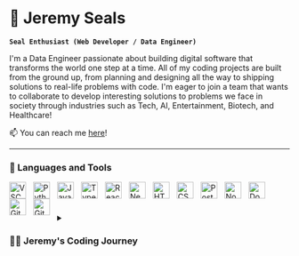 # 🦦 Jeremy Seals

**`Seal Enthusiast (Web Developer / Data Engineer)`**

I'm a Data Engineer passionate about building digital software that transforms the world one step at a time. All of my coding projects are built from the ground up, from planning and designing all the way to shipping solutions to real-life problems with code. I'm eager to join a team that wants to collaborate to develop interesting solutions to problems we face in society through industries such as Tech, AI, Entertainment, Biotech, and Healthcare!

📫 You can reach me [here](mailto:jeremymseals@gmail.com)! 
 
---

### 🧰 Languages and Tools

<img align="left" alt="VSCode" width="30px" style="padding-right:10px;" src="https://cdn.jsdelivr.net/gh/devicons/devicon/icons/vscode/vscode-original.svg" />          
<img align="left" alt="Python" width="30px" style="padding-right:10px;" src="https://cdn.jsdelivr.net/gh/devicons/devicon/icons/python/python-plain.svg" />
<img align="left" alt="JavaScript" width="30px" style="padding-right:10px;" src="https://cdn.jsdelivr.net/gh/devicons/devicon/icons/javascript/javascript-plain.svg" />
<img align="left" alt="TypeScript" width="30px" style="padding-right:10px;" src="https://cdn.jsdelivr.net/gh/devicons/devicon/icons/typescript/typescript-plain.svg" />
<img align="left" alt="React" width="30px" style="padding-right:10px;" src="https://cdn.jsdelivr.net/gh/devicons/devicon/icons/react/react-original.svg" />
<img align="left" alt="NextJS" width="30px" style="padding-right:10px;" src="https://cdn.jsdelivr.net/gh/devicons/devicon/icons/nextjs/nextjs-original.svg" />
<img align="left" alt="HTML" width="30px" style="padding-right:10px;" src="https://cdn.jsdelivr.net/gh/devicons/devicon/icons/html5/html5-plain.svg" />
<img align="left" alt="CSS" width="30px" style="padding-right:10px;" src="https://cdn.jsdelivr.net/gh/devicons/devicon/icons/css3/css3-plain.svg" />
<img align="left" alt="PostgreSQL" width="30px" style="padding-right:10px;" src="https://cdn.jsdelivr.net/gh/devicons/devicon/icons/postgresql/postgresql-original.svg" />
<img align="left" alt="NodeJS" width="30px" style="padding-right:10px;" src="https://cdn.jsdelivr.net/gh/devicons/devicon/icons/nodejs/nodejs-original.svg" />
<img align="left" alt="Docker" width="30px" style="padding-right:10px;" src="https://cdn.jsdelivr.net/gh/devicons/devicon/icons/docker/docker-plain-wordmark.svg" />
<img align="left" alt="Git" width="30px" style="padding-right:10px;" src="https://cdn.jsdelivr.net/gh/devicons/devicon/icons/git/git-original.svg" />
<img align="left" alt="GitHub" width="30px" style="padding-right:10px;" src="https://cdn.jsdelivr.net/gh/devicons/devicon/icons/github/github-original.svg" />
<br />

#

<details>
 <summary><h3>👨‍💻 Jeremy's Coding Journey</h3></summary>
  I've always been passionate about technology and programming from a very young age but decided to pursue medicine at UT Austin since it offered a structured and rewarding career path to help others in need. Fast forward to my Junior year, I just finished taking the MCAT and began filling out my Med School Applications where I came to the realization that if my goal was to make a positive impact on those around me today, then 8 more years of school isn't the right trajectory for me. Through my personal research about advancements in AI, Machine Learning, and Software rapidly revolutionizing industries across the board, I knew there was still a perfect opportunity for me to make a positive impact on others with technology! Since then, I've taken several courses and explored opportunities in Data Analytics, Data Science, Data Engineering, and ultimately fell in love with the world of Software Engineering. I'm eager to take my scientific research background and leverage my unique perspective to develop software products with the goal of delivering solutions that benefit the people around me through industries like Biotech, Healthcare, Tech, and AI!
